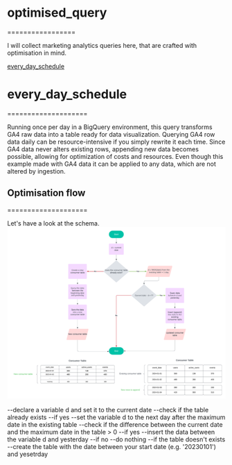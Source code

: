# optimised_query

=================

I will collect marketing analytics queries here, that are crafted with optimisation in mind.

[every_day_schedule](#every_day_schedule)

# every_day_schedule

====================

Running once per day in a BigQuery environment, this query transforms GA4 raw data into a table ready for data visualization. Querying GA4 row data daily can be resource-intensive if you simply rewrite it each time. Since GA4 data never alters existing rows, appending new data becomes possible, allowing for optimization of costs and resources. Even though this example made with GA4 data it can be applied to any data, which are not altered by ingestion.

## Optimisation flow

====================

Let's have a look at the schema.
![alt text](images/every_day_schedule.png)

--declare a variable d and set it to the current date
--check if the table already exists
--if yes
--set the variable d to the next day after the maximum date in the existing table
--check if the difference between the current date and the maximum date in the table > 0
--if yes
--insert the data between the variable d and yesterday
--if no
--do nothing
--if the table doesn't exists
--create the table with the date between your start date (e.g. '20230101') and yesetrday
